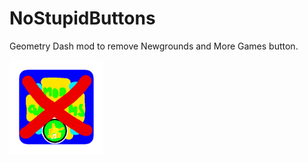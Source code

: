 # NoStupidButtons
Geometry Dash mod to remove Newgrounds and More Games button.

<img src="logo.png" width="150" alt="the mod's logo" />